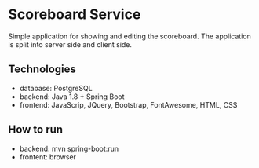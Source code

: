 # Scoreboard Service
Simple application for showing and editing the scoreboard. The application is split into server side and client side.

## Technologies
* database: PostgreSQL
* backend: Java 1.8 + Spring Boot
* frontend: JavaScrip, JQuery, Bootstrap, FontAwesome, HTML, CSS

## How to run
* backend: mvn spring-boot:run
* frontent: browser
